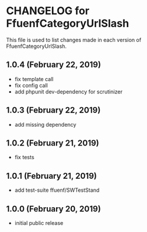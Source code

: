 # CHANGELOG for FfuenfCategoryUrlSlash

This file is used to list changes made in each version of FfuenfCategoryUrlSlash.

## 1.0.4 (February 22, 2019)

* fix template call
* fix config call
* add phpunit dev-dependency for scrutinizer

## 1.0.3 (February 22, 2019)

* add missing dependency

## 1.0.2 (February 21, 2019)

* fix tests

## 1.0.1 (February 21, 2019)

* add test-suite ffuenf/SWTestStand

## 1.0.0 (February 20, 2019)

* initial public release